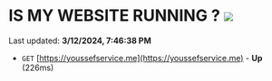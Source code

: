 # IS MY WEBSITE RUNNING ? [![](https://img.shields.io/static/v1?label=Sponsor&message=%E2%9D%A4&logo=GitHub&color=%23fe8e86)](https://github.com/sponsors/<username>)

Last updated: **3/12/2024, 7:46:38 PM**

- `GET` [https://youssefservice.me](https://youssefservice.me) - **Up** (226ms)
